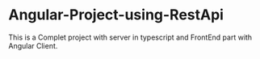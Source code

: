 # Angular-Project-using-RestApi
This is a Complet project with server in typescript and FrontEnd part with Angular Client.
